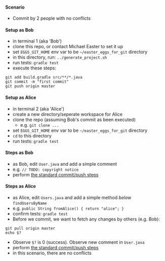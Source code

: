 
#### Scenario

* Commit by 2 people with no conflicts

#### Setup as Bob

* in terminal 1 (aka 'Bob')
* clone this repo, or contact Michael Easter to set it up
* set `EGGS_GIT_HOME` env var to be `~/easter_eggs_for_git` directory
* in this directory, run: `../generate_project.sh` 
* run tests: `gradle test`
* execute these steps:
```
git add build.gradle src/**/*.java
git commit -m "first commit"
git push origin master 
```

#### Setup as Alice

* in terminal 2 (aka 'Alice')
* create a new directory/seperate workspace for Alice
* clone the repo (assuming Bob's commit as been executed)
    * e.g. `git clone ...`
* set `EGGS_GIT_HOME` env var to be `~/easter_eggs_for_git` directory
* `cd` to this directory
* run tests: `gradle test`

#### Steps as Bob

* as Bob, edit `User.java` and add a simple comment
* e.g. `// TODO: copyright notice`
* perform [the standard commit/push steps](../reference_doc/Commit.md)

#### Steps as Alice

* as Alice, edit `Users.java` and add a simple method *below* `findUsersByName`
* e.g. `public String fromAlice() { return "alice"; }`
* confirm tests: `gradle test`
* Before we commit, we want to fetch any changes by others (e.g. Bob):
```
git pull origin master
echo $?
```
* Observe `$?` is 0 (success). Observe new comment in `User.java` 
* perform [the standard commit/push steps](../reference_doc/Commit.md)
* in this scenario, there are no conflicts
